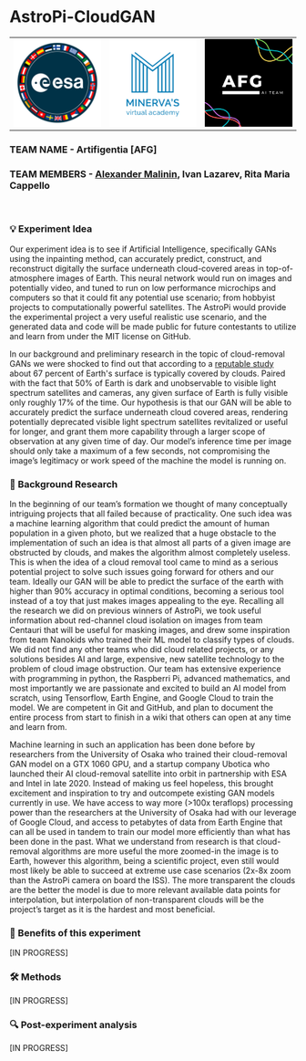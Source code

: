# AstroPi-CloudGAN
<table><tr>
<td> <img src="images/image1.png" style="width: 250px;"/> </td>
<td> <img src="images/image4.png" style="width: 250px;"/> </td>
<td> <img src="images/image3.png"  style="width: 250px;"/> </td>
</tr></table>

### **TEAM NAME -** Artifigentia **[AFG]** <br />
### **TEAM MEMBERS -** [Alexander Malinin](https://www.linkedin.com/in/alexander-m-69570b210), Ivan Lazarev, Rita Maria Cappello
<br />

### **💡 Experiment Idea**
Our experiment idea is to see if Artificial Intelligence, specifically GANs using the inpainting method, can accurately predict, construct, and reconstruct digitally the surface underneath cloud-covered areas in top-of-atmosphere images of Earth. This neural network would run on images and potentially video, and tuned to run on low performance microchips and computers so that it could fit any potential use scenario; from hobbyist projects to computationally powerful satellites. The AstroPi would provide the experimental project a very useful realistic use scenario, and the generated data and code will be made public for future contestants to utilize and learn from under the MIT license on GitHub.

In our background and preliminary research in the topic of cloud-removal GANs we were shocked to find out that according to a [reputable study](https://ieeexplore.ieee.org/document/6422379) about 67 percent of Earth's surface is typically covered by clouds. Paired with the fact that 50% of Earth is dark and unobservable to visible light spectrum satellites and cameras, any given surface of Earth is fully visible only roughly 17% of the time. Our hypothesis is that our GAN will be able to accurately predict the surface underneath cloud covered areas, rendering potentially deprecated visible light spectrum satellites revitalized or useful for longer, and grant them more capability through a larger scope of observation at any given time of day. Our model’s inference time per image should only take a maximum of a few seconds, not compromising the image’s legitimacy or work speed of the machine the model is running on.

### **📝 Background Research**

In the beginning of our team’s formation we thought of many conceptually intriguing projects that all failed because of practicality. One such idea was a machine learning algorithm that could predict the amount of human population in a given photo, but we realized that a huge obstacle to the implementation of such an idea is that almost all parts of a given image are obstructed by clouds, and makes the algorithm almost completely useless. This is when the idea of a cloud removal tool came to mind as a serious potential project to solve such issues going forward for others and our team. Ideally our GAN will be able to predict the surface of the earth with higher than 90% accuracy in optimal conditions, becoming a serious tool instead of a toy that just makes images appealing to the eye. Recalling all the research we did on previous winners of AstroPi, we took useful information about red-channel cloud isolation on images from team Centauri that will be useful for masking images, and drew some inspiration from team Nanokids who trained their ML model to classify types of clouds. We did not find any other teams who did cloud related projects, or any solutions besides AI and large, expensive, new satellite technology to the problem of cloud image obstruction. Our team has extensive experience with programming in python, the Raspberri Pi, advanced mathematics, and most importantly we are passionate and excited to build an AI model from scratch, using Tensorflow, Earth Engine, and Google Cloud to train the model. We are competent in Git and GitHub, and plan to document the entire process from start to finish in a wiki that others can open at any time and learn from.

Machine learning in such an application has been done before by researchers from the University of Osaka who trained their cloud-removal GAN model on a GTX 1060 GPU, and a startup company Ubotica who launched their AI cloud-removal satellite into orbit in partnership with ESA and Intel in late 2020. Instead of making us feel hopeless, this brought excitement and inspiration to try and outcompete existing GAN models currently in use. We have access to way more (>100x teraflops) processing power than the researchers at the University of Osaka had with our leverage of Google Cloud, and access to petabytes of data from Earth Engine that can all be used in tandem to train our model more efficiently than what has been done in the past. What we understand from research is that cloud-removal algorithms are more useful the more zoomed-in the image is to Earth, however this algorithm, being a scientific project, even still would most likely be able to succeed at extreme use case scenarios (2x-8x zoom than the AstroPi camera on board the ISS). The more transparent the clouds are the better the model is due to more relevant available data points for interpolation, but interpolation of non-transparent clouds will be the project’s target as it is the hardest and most beneficial.

### **🔬 Benefits of this experiment**

[IN PROGRESS]

### **🛠️ Methods**

[IN PROGRESS]

### **🔍 Post-experiment analysis**

[IN PROGRESS]

